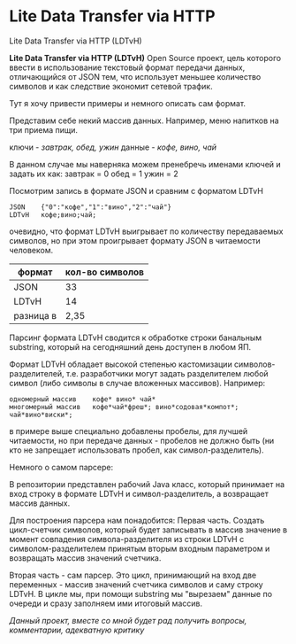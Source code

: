 # Lite Data Transfer via HTTP

Lite Data Transfer via HTTP (LDTvH)

**Lite Data Transfer via HTTP (LDTvH)**
Open Source проект, цель которого ввести в использование текстовый формат передачи данных, отличающийся от JSON тем, что использует меньшее количество символов и как следствие экономит сетевой трафик.

Тут я хочу привести примеры и немного описать сам формат.

Представим себе некий массив данных.
Например, меню напитков на три приема пищи.

ключи - *завтрак, обед, ужин*
данные - *кофе, вино, чай*

В данном случае мы наверняка можем пренебречь именами ключей и задать их как:
завтрак = 0
обед = 1
ужин = 2

Посмотрим запись в формате JSON и сравним с форматом LDTvH

    JSON    {"0":"кофе","1":"вино","2":"чай"}
    LDTvH   кофе;вино;чай;

очевидно, что формат LDTvH выигрывает по количеству передаваемых символов, но при этом проигрывает формату JSON в читаемости человеком.

|формат|кол-во символов|
|--|--|
|JSON|33|
|LDTvH|14|
|разница в|2,35|

Парсинг формата LDTvH сводится к обработке строки банальным substring, который на сегодняшний день доступен в любом ЯП.

Формат LDTvH обладает высокой степенью кастомизации символов-разделителей, т.е. разработчики могут задать разделителем любой символ (либо символы в случае вложенных массивов).
Например:

    одномерный массив    кофе* вино* чай*
    многомерный массив   кофе*чай*фреш*; вино*содовая*компот*; чай*вино*виски*;
в примере выше специально добавлены пробелы, для лучшей читаемости, но при передаче данных - пробелов не должно быть (ни кто не запрещает использовать пробел, как символ-разделитель).

Немного о самом парсере:

В репозитории представлен рабочий Java класс, который принимает на вход строку в формате LDTvH и символ-разделитель, а возвращает массив данных.

Для построения парсера нам понадобится:
Первая часть.
Создать цикл-счетчик символов, который будет записывать в массив значение в момент совпадения символа-разделителя из строки LDTvH с символом-разделителем принятым вторым входным параметром и возвращать массив значений счетчика.

Вторая часть - сам парсер.
Это цикл, принимающий на вход две переменных - массив значений счетчика символов и саму строку LDTvH. В цикле мы, при помощи substring мы "вырезаем" данные по очереди и сразу заполняем ими итоговый массив.

*Данный проект, вместе со мной будет рад получить вопросы, комментарии, адекватную критику*
